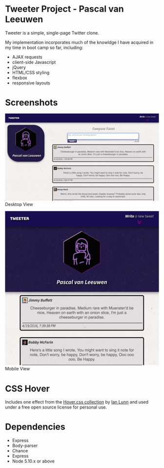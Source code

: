 # Tweeter Project - Pascal van Leeuwen

Tweeter is a simple, single-page Twitter clone.

My implementation incorporates much of the knowldge I have acquired in my time in boot camp so far, including:

- AJAX requests
- client-side Javascript
- jQuery
- HTML/CSS styling
- flexbox
- responsive layouts

# Screenshots

!["Desktop View"](https://github.com/Commoddity/tweeter/blob/master/doc/tweetscreen-wide.png)
Desktop View

!["Mobile View"](https://github.com/Commoddity/tweeter/blob/master/doc/tweetscreen-narrow.png)
Mobile View

# CSS Hover
Includes one effect from the [Hover.css collection](https://ianlunn.github.io/Hover/) by [Ian Lunn](https://github.com/IanLunn) and used under a free open source license for personal use.

# Dependencies
- Express
- Body-parser
- Chance
- Express
- Node 5.10.x or above
